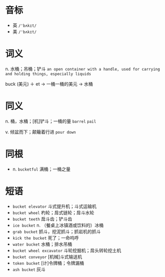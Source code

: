 # 音标

- 英 `/'bʌkɪt/`
- 美 `/'bʌkɪt/`

# 词义

n. 水桶；吊桶；铲斗
`an open container with a handle, used for carrying and holding things, especially liquids`



buck (美元) ＋ et → 一桶一桶的美元 → 水桶

# 同义

n. 桶，水桶；[机]铲斗；一桶的量
`barrel` `pail`

v. 倾盆而下；颠簸着行进
`pour down`

# 同根

- n. `bucketful` 满桶；一桶之量

# 短语

- `bucket elevator` 斗式提升机；斗式运输机
- `bucket wheel` 杓轮；戽式链轮；戽斗水轮
- `bucket teeth` 戽斗齿；铲斗齿
- `ice bucket` n. （餐桌上冰镇酒或饮料的）冰桶
- `grab bucket` 抓斗，挖泥抓斗；抓岩机的抓斗
- `kick the bucket` 死了；一命呜呼
- `water bucket` 水桶；排水吊桶
- `bucket wheel excavator` 斗轮挖掘机；戽头转轮挖土机
- `bucket conveyor` [机械]斗式输送机
- `token bucket` [计]令牌桶；令牌漏桶
- `ash bucket` 灰斗


